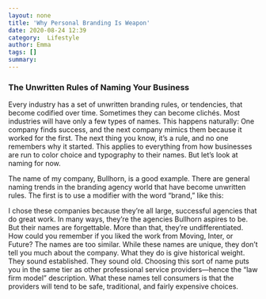 ```yaml
---
layout: none
title: 'Why Personal Branding Is Weapon'
date: 2020-08-24 12:39
category:  Lifestyle
author: Emma
tags: []
summary: 
---
```


### The Unwritten Rules of Naming Your Business

Every industry has a set of unwritten branding rules, or tendencies, that become codified over time. Sometimes they can become clichés. Most industries will have only a few types of names. This happens naturally: One company finds success, and the next company mimics them because it worked for the first. The next thing you know, it’s a rule, and no one remembers why it started. This applies to everything from how businesses are run to color choice and typography to their names. But let’s look at naming for now.

The name of my company, Bullhorn, is a good example. There are general naming trends in the branding agency world that have become unwritten rules. The first is to use a modifier with the word “brand,” like this:



I chose these companies because they’re all large, successful agencies that do great work. In many ways, they’re the agencies Bullhorn aspires to be. But their names are forgettable. More than that, they’re undifferentiated. How could you remember if you liked the work from Moving, Inter, or Future? The names are too similar. While these names are unique, they don’t tell you much about the company. What they do is give historical weight. They sound established. They sound old. Choosing this sort of name puts you in the same tier as other professional service providers—hence the “law firm model” description. What these names tell consumers is that the providers will tend to be safe, traditional, and fairly expensive choices.

